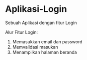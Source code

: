# Aplikasi-Login
Sebuah Aplikasi dengan fitur Login

Alur Fitur Login:
1. Memasukkan email dan password
2. Memvalidasi masukan
3. Menampilkan halaman beranda
